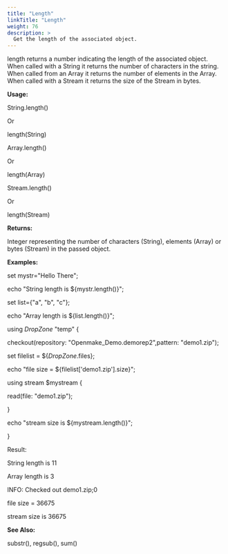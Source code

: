 ```yaml
---
title: "Length"
linkTitle: "Length"
weight: 76
description: >
  Get the length of the associated object.  
---
```


length returns a number indicating the length of the associated object. When called with a String it returns the number of characters in the string. When called from an Array it returns the number of elements in the Array. When called with a Stream it returns the size of the Stream in bytes.

**Usage:**

String.length()

Or

length(String)

Array.length()

Or

length(Array)

Stream.length()

Or

length(Stream)

**Returns:**

Integer representing the number of characters (String), elements (Array) or bytes (Stream) in the passed object.

**Examples:**

set mystr="Hello There";

echo "String length is ${mystr.length()}";

set list={"a", "b", "c"};

echo "Array length is ${list.length()}";

using _DropZone_ "temp" {

checkout(repository: "Openmake\_Demo.demorep2",pattern: "demo1.zip");

set filelist = ${_DropZone_.files};

echo "file size = ${filelist['demo1.zip'].size}";

using stream $mystream {

read(file: "demo1.zip");

}

echo "stream size is ${mystream.length()}";

}

Result:

String length is 11

Array length is 3

INFO: Checked out demo1.zip;0

file size = 36675

stream size is 36675

**See Also:**

substr(), regsub(), sum()
